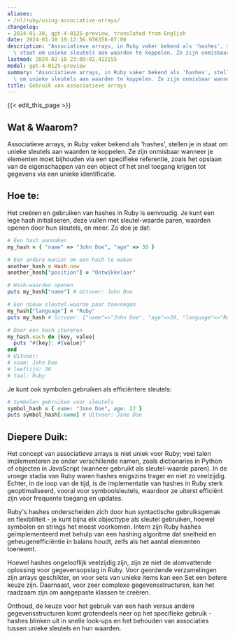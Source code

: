 ```yaml
---
aliases:
- /nl/ruby/using-associative-arrays/
changelog:
- 2024-01-30, gpt-4-0125-preview, translated from English
date: 2024-01-30 19:12:56.076358-07:00
description: "Associatieve arrays, in Ruby vaker bekend als 'hashes', stellen je in\
  \ staat om unieke sleutels aan waarden te koppelen. Ze zijn onmisbaar wanneer je\u2026"
lastmod: 2024-02-18 23:09:02.412155
model: gpt-4-0125-preview
summary: "Associatieve arrays, in Ruby vaker bekend als 'hashes', stellen je in staat\
  \ om unieke sleutels aan waarden te koppelen. Ze zijn onmisbaar wanneer je\u2026"
title: Gebruik van associatieve arrays
---
```


{{< edit_this_page >}}

## Wat & Waarom?

Associatieve arrays, in Ruby vaker bekend als 'hashes', stellen je in staat om unieke sleutels aan waarden te koppelen. Ze zijn onmisbaar wanneer je elementen moet bijhouden via een specifieke referentie, zoals het opslaan van de eigenschappen van een object of het snel toegang krijgen tot gegevens via een unieke identificatie.

## Hoe te:

Het creëren en gebruiken van hashes in Ruby is eenvoudig. Je kunt een lege hash initialiseren, deze vullen met sleutel-waarde paren, waarden openen door hun sleutels, en meer. Zo doe je dat:

```Ruby
# Een hash aanmaken
my_hash = { "name" => "John Doe", "age" => 30 }

# Een andere manier om een hash te maken
another_hash = Hash.new
another_hash["position"] = "Ontwikkelaar"

# Hash-waarden openen
puts my_hash["name"] # Uitvoer: John Doe

# Een nieuw sleutel-waarde paar toevoegen
my_hash["language"] = "Ruby"
puts my_hash # Uitvoer: {"name"=>"John Doe", "age"=>30, "language"=>"Ruby"}

# Door een hash itereren
my_hash.each do |key, value|
  puts "#{key}: #{value}"
end
# Uitvoer:
# naam: John Doe
# leeftijd: 30
# taal: Ruby
```

Je kunt ook symbolen gebruiken als efficiëntere sleutels:

```Ruby
# Symbolen gebruiken voor sleutels
symbol_hash = { name: "Jane Doe", age: 22 }
puts symbol_hash[:name] # Uitvoer: Jane Doe
```

## Diepere Duik:

Het concept van associatieve arrays is niet uniek voor Ruby; veel talen implementeren ze onder verschillende namen, zoals dictionaries in Python of objecten in JavaScript (wanneer gebruikt als sleutel-waarde paren). In de vroege stadia van Ruby waren hashes enigszins trager en niet zo veelzijdig. Echter, in de loop van de tijd, is de implementatie van hashes in Ruby sterk geoptimaliseerd, vooral voor symboolsleutels, waardoor ze uiterst efficiënt zijn voor frequente toegang en updates.

Ruby's hashes onderscheiden zich door hun syntactische gebruiksgemak en flexibiliteit - je kunt bijna elk objecttype als sleutel gebruiken, hoewel symbolen en strings het meest voorkomen. Intern zijn Ruby hashes geïmplementeerd met behulp van een hashing algoritme dat snelheid en geheugenefficiëntie in balans houdt, zelfs als het aantal elementen toeneemt.

Hoewel hashes ongelooflijk veelzijdig zijn, zijn ze niet de alomvattende oplossing voor gegevensopslag in Ruby. Voor geordende verzamelingen zijn arrays geschikter, en voor sets van unieke items kan een Set een betere keuze zijn. Daarnaast, voor zeer complexe gegevensstructuren, kan het raadzaam zijn om aangepaste klassen te creëren.

Onthoud, de keuze voor het gebruik van een hash versus andere gegevensstructuren komt grotendeels neer op het specifieke gebruik - hashes blinken uit in snelle look-ups en het behouden van associaties tussen unieke sleutels en hun waarden.
